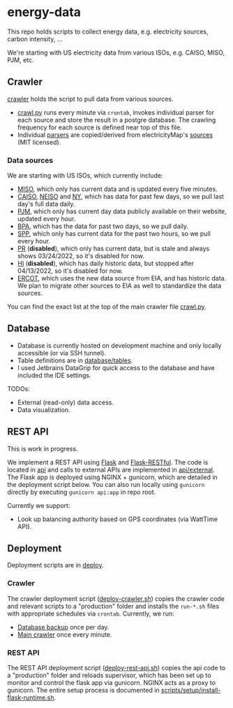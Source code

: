 # energy-data
This repo holds scripts to collect energy data, e.g. electricity sources, carbon intensity, ...

We're starting with US electricity data from various ISOs, e.g. CAISO, MISO, PJM, etc.

## Crawler
[crawler](./crawler) holds the script to pull data from various sources.
- [crawl.py](./crawler/crawl.py) runs every minute via `crontab`, invokes individual parser for each source and store the result in a postgre database. The crawling frequency for each source is defined near top of this file.
- Individual [parsers](./crawler/parsers) are copied/derived from electricityMap's [sources](https://github.com/electricitymap/electricitymap-contrib/tree/master/parsers) (MIT licensed).

### Data sources
We are starting with US ISOs, which currently include:
- [MISO](./crawler/parsers/US_MISO.py), which only has current data and is updated every five minutes.
- [CAISO](./crawler/parsers/US_CA.py), [NEISO](./crawler/parsers/US_NEISO.py) and [NY](./crawler/parsers/US_NY.py), which has data for past few days, so we pull last day's full data daily.
- [PJM](./crawler/parsers/US_PJM.py), which only has current day data publicly available on their website, updated every hour.
- [BPA](./crawler/parsers/US_BPA.py), which has the data for past two days, so we pull daily.
- [SPP](./crawler/parsers/US_SPP.py), which only has current data for the past two hours, so we pull every hour.
- [PR](./crawler/parsers/US_PREPA.py) (**disabled**), which only has current data, but is stale and always shows 03/24/2022, so it's disabled for now.
- [HI](./crawler/parsers/US_HI.py) (**disabled**), which has daily historic data, but stopped after 04/13/2022, so it's disabled for now.
- [ERCOT](./crawler/parsers/US_ERCOT.py), which uses the new data source from EIA, and has historic data. We plan to migrate other sources to EIA as well to standardize the data sources.

You can find the exact list at the top of the main crawler file [crawl.py](./crawler/crawl.py).

## Database
- Database is currently hosted on development machine and only locally accessible (or via SSH tunnel).
- Table definitions are in [database/tables](./database/tables).
- I used Jetbrains DataGrip for quick access to the database and have included the IDE settings.

TODOs:
- External (read-only) data access.
- Data visualization.

## REST API
This is work in progress.

We implement a REST API using [Flask](https://flask.palletsprojects.com/) and [Flask-RESTful](https://flask-restful.readthedocs.io/).
The code is located in [api](./api/) and calls to external APIs are implemented in [api/external](./api/external/).
The Flask app is deployed using NGINX + gunicorn, which are detailed in the deployment script below. You can also run locally using `gunicorn` directly by executing `gunicorn api:app` in repo root.

Currently we support:
- Look up balancing authority based on GPS coordinates (via WattTime API).

## Deployment
Deployment scripts are in [deploy](./deploy).

### Crawler
The crawler deployment script ([deploy-crawler.sh](./deploy/deploy-crawler.sh)) copies the crawler code and relevant scripts to a "production" folder and installs the `run-*.sh` files with appropriate schedules via `crontab`.
Currently, we run:
- [Database backup](./deploy/run-backup.sh) once per day.
- [Main crawler](./deploy/run-crawler.sh) once every minute.

### REST API
The REST API deployment script ([deploy-rest-api.sh](./deploy/deploy-rest-api.sh)) copies the api code to a "production" folder and reloads supervisor, which has been set up to monitor and control the flask app via gunicorn. NGINX acts as a proxy to gunicorn. The entire setup process is documented in [scripts/setup/install-flask-runtime.sh](./scripts/setup/install-flask-runtime.sh).
